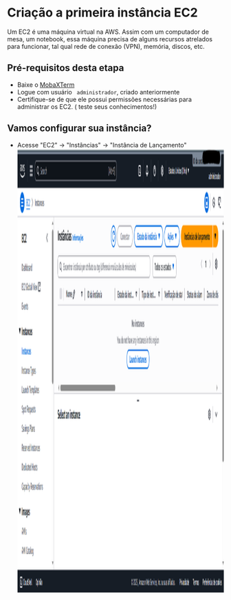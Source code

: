 # Criação a primeira instância EC2

Um EC2 é uma máquina virtual na AWS. Assim com um computador de mesa, um notebook, essa máquina precisa de alguns recursos atrelados para funcionar, tal qual rede de conexão (VPN), memória, discos, etc.

## Pré-requisitos desta etapa
- Baixe o [MobaXTerm](https://mobaxterm.mobatek.net/download.html)
- Logue com usuário ` administrador`, criado anteriormente
- Certifique-se de que ele possui permissões necessárias para administrar os EC2. ( teste seus conhecimentos!)

## Vamos configurar sua instância?
- Acesse "EC2" -> "Instâncias" -> "Instância de Lançamento"<img width="1407" height="1031" alr="2-cost-alert" src = "https://github.com/BrunaBaria/bootcamp-aws-codegirls-2025-santander-dio/blob/main/hands-on/05-EC2/img/01-ec2.png">




